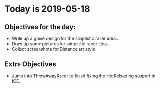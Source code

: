 # Today is 2019-05-18

## Objectives for the day:

- Write up a game design for the simplistic racer idea...
- Draw up some pictures for simplistic racer idea...
- Collect screenshots for Distance art style

## Extra Objectives

- Jump into ThrowAwayRacer to finish fixing the HotReloading support in ICE.
